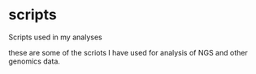 # scripts
Scripts used in my analyses

these are some of the scriots I have used for analysis of NGS and other genomics data.
